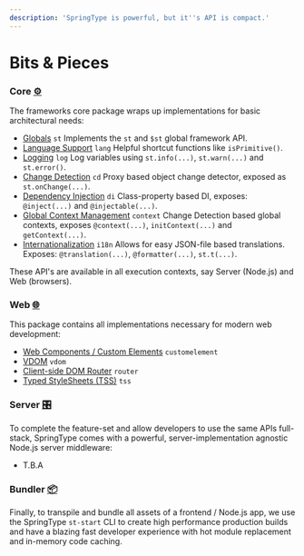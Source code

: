```yaml
---
description: 'SpringType is powerful, but it''s API is compact.'
---
```


# Bits & Pieces

### [️](https://emojipedia.org/gear/)Core [⚙](https://emojipedia.org/gear/)

The frameworks core package wraps up implementations for basic architectural needs:

* [Globals](https://github.com/springtype-org/springtype/tree/master-v2/src/core/st) `st` Implements the `st` and `$st` global framework API.
* [Language Support](https://github.com/springtype-org/springtype/tree/master-v2/src/core/lang) `lang` Helpful shortcut functions like `isPrimitive()`.
* [Logging](https://github.com/springtype-org/springtype/tree/master-v2/src/core/log) `log` Log variables using `st.info(...)`, `st.warn(...)` and `st.error()`.
* [Change Detection](https://github.com/springtype-org/springtype/tree/master-v2/src/core/cd) `cd` Proxy based object change detector, exposed as `st.onChange(...)`. 
* [Dependency Injection](https://github.com/springtype-org/springtype/tree/master-v2/src/core/di) `di` Class-property based DI, exposes: `@inject(...)` and `@injectable(...)`. 
* [Global Context Management](https://github.com/springtype-org/springtype/tree/master-v2/src/core/context) `context` Change Detection based global contexts, exposes `@context(...)`, `initContext(...)` and `getContext(...)`. 
* [Internationalization](https://github.com/springtype-org/springtype/tree/master-v2/src/core/i18n) `i18n` Allows for easy JSON-file based translations. Exposes: `@translation(...)`, `@formatter(...)`, `st.t(...)`. 

These API's are available in all execution contexts, say Server \(Node.js\) and Web \(browsers\).

### Web [🌐](https://emojipedia.org/globe-with-meridians/)

This package contains all implementations necessary for modern web development:

* [Web Components / Custom Elements](https://github.com/springtype-org/springtype/tree/master-v2/src/web/customelement) `customelement`
* [VDOM](https://github.com/springtype-org/springtype/tree/master-v2/src/web/vdom) `vdom`
* [Client-side DOM Router](https://github.com/springtype-org/springtype/tree/master-v2/src/web/router) `router`
* [Typed StyleSheets \(TSS\)](https://github.com/springtype-org/springtype/tree/master-v2/src/web/tss) `tss`

### Server [🎛](https://emojipedia.org/control-knobs/)

To complete the feature-set and allow developers to use the same APIs full-stack, SpringType comes with a powerful, server-implementation agnostic Node.js server middleware:

* T.B.A

### Bundler [📦](https://emojipedia.org/package/)

Finally, to transpile and bundle all assets of a frontend / Node.js app, we use the SpringType `st-start` CLI to create high performance production builds and have a blazing fast developer experience with hot module replacement and in-memory code caching.

